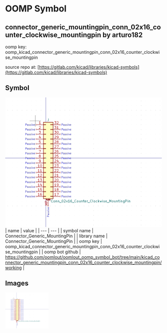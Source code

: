 # OOMP Symbol  
## connector_generic_mountingpin_conn_02x16_counter_clockwise_mountingpin  by arturo182  
  
oomp key: oomp_kicad_connector_generic_mountingpin_conn_02x16_counter_clockwise_mountingpin  
  
source repo at: [https://gitlab.com/kicad/libraries/kicad-symbols](https://gitlab.com/kicad/libraries/kicad-symbols)  
## Symbol  
  
[![working.png](working_600.png)](working.png)  
| name | value | 
| --- | --- | 
| symbol name | Connector_Generic_MountingPin | 
| library name | Connector_Generic_MountingPin | 
| oomp key | oomp_kicad_connector_generic_mountingpin_conn_02x16_counter_clockwise_mountingpin | 
| oomp bot github | https://github.com/oomlout/oomlout_oomp_symbol_bot/tree/main/kicad_connector_generic_mountingpin_conn_02x16_counter_clockwise_mountingpin/working | 
## Images  
  
[![working.png](working_140.png)](working.png)  
